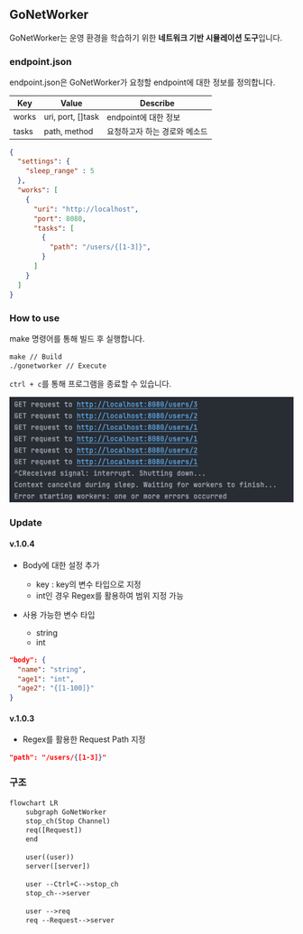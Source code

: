 ## GoNetWorker
GoNetWorker는 운영 환경을 학습하기 위한 **네트워크 기반 시뮬레이션 도구**입니다. 

### endpoint.json
endpoint.json은 GoNetWorker가 요청할 endpoint에 대한 정보를 정의합니다.

| Key   | Value             | Describe         |
| ----- | ----------------- | ---------------- |
| works | uri, port, []task | endpoint에 대한 정보  |
| tasks | path, method      | 요청하고자 하는 경로와 메소드 |

```json
{
  "settings": {
    "sleep_range" : 5 
  },
  "works": [
    {
      "uri": "http://localhost",
      "port": 8080,
      "tasks": [
        {
          "path": "/users/{[1-3]}",
        }
      ]
    }
  ]
}
```
### How to use
make 명령어를 통해 빌드 후 실행합니다.

```shell
make // Build 
./gonetworker // Execute
```

`ctrl + c`를 통해 프로그램을 종료할 수 있습니다.

![image](./imgs/img.png)


### Update 

#### v.1.0.4
- Body에 대한 설정 추가
  - key : key의 변수 타입으로 지정 
  - int인 경우 Regex를 활용하여 범위 지정 가능 

- 사용 가능한 변수 타입
    - string
    - int 

```json 
"body": {
  "name": "string",
  "age1": "int",
  "age2": "{[1-100]}"
}
```

#### v.1.0.3
- Regex를 활용한 Request Path 지정

```json
"path": "/users/{[1-3]}" 
```

### 구조

```mermaid
flowchart LR
	subgraph GoNetWorker
	stop_ch(Stop Channel)
	req([Request])
	end
	
	user((user))
	server([server])

	user --Ctrl+C-->stop_ch
	stop_ch-->server

	user -->req
	req --Request-->server
```
